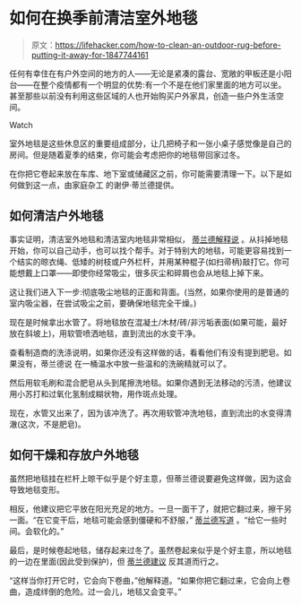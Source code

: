 # 如何在换季前清洁室外地毯

> 原文：<https://lifehacker.com/how-to-clean-an-outdoor-rug-before-putting-it-away-for-1847744161>

任何有幸住在有户外空间的地方的人——无论是紧凑的露台、宽敞的甲板还是小阳台——在整个疫情都有一个明显的优势:有一个不是在他们家里面的地方可以坐。甚至那些以前没有利用这些区域的人也开始购买户外家具，创造一些户外生活空间。

Watch

室外地毯是这些休息区的重要组成部分，让几把椅子和一张小桌子感觉像是自己的房间。但是随着夏季的结束，你可能会考虑把你的地毯带回家过冬。

在你把它卷起来放在车库、地下室或储藏区之前，你可能需要清理一下。以下是如何做到这一点，由家庭杂工 的谢伊·蒂兰德提供。

## 如何清洁户外地毯

事实证明，清洁室外地毯和清洁室内地毯非常相似， [蒂兰德解释说](https://www.familyhandyman.com/article/how-to-easily-clean-an-outdoor-rug/) 。从抖掉地毯开始，你可以自己动手，也可以找个帮手。对于特别大的地毯，可能更容易找到一个结实的晾衣绳、低矮的树枝或户外栏杆，并用某种棍子(如扫帚柄)敲打它。你可能想戴上口罩——即使你经常吸尘，很多灰尘和碎屑也会从地毯上掉下来。

这让我们进入下一步:彻底吸尘地毯的正面和背面。(当然，如果你使用的是普通的室内吸尘器，在尝试吸尘之前，要确保地毯完全干燥。)

现在是时候拿出水管了。将地毯放在混凝土/木材/砖/非污垢表面(如果可能，最好放在斜坡上)，用软管喷洒地毯，直到流出的水变干净。

查看制造商的洗涤说明，如果你还没有这样做的话，看看他们有没有提到肥皂。如果没有，蒂兰德说 在一桶温水中放一些温和的洗碗精就可以了。

然后用软毛刷和混合肥皂从头到尾擦洗地毯。如果你遇到无法移动的污渍，他建议用小苏打和过氧化氢制成糊状物，用作斑点处理。

现在，水管又出来了，因为该冲洗了。再次用软管冲洗地毯，直到流出的水变得清澈(这次，不是肥皂)。

## 如何干燥和存放户外地毯

虽然把地毯挂在栏杆上晾干似乎是个好主意，但蒂兰德说要避免这样做，因为这会导致地毯变形。

相反，他建议把它平放在阳光充足的地方。一旦一面干了，就把它翻过来，擦干另一面。“在它变干后，地毯可能会感到僵硬和不舒服，” [蒂兰德写道](https://www.familyhandyman.com/article/how-to-easily-clean-an-outdoor-rug/) 。“给它一些时间。会软化的。”

最后，是时候卷起地毯，储存起来过冬了。虽然卷起来似乎是个好主意，所以地毯的一边在里面(因此受到保护)，但 [蒂兰德建议](https://www.familyhandyman.com/article/how-to-easily-clean-an-outdoor-rug/) 反其道而行之。

“这样当你打开它时，它会向下卷曲，”他解释道。“如果你把它翻过来，它会向上卷曲，造成绊倒的危险。过一会儿，地毯又会变平。”